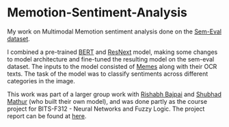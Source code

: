 # Memotion-Sentiment-Analysis

My work on Multimodal Memotion sentiment analysis done on the [Sem-Eval dataset](https://competitions.codalab.org/competitions/20629).

I combined a pre-trained [BERT](https://arxiv.org/pdf/1810.04805.pdf) and [ResNext](https://arxiv.org/pdf/1611.05431.pdf) model, making some changes to model architecture and fine-tuned the resulting model on the sem-eval dataset. The inputs to the model consisted of [Memes](https://en.wikipedia.org/wiki/Internet_meme) along with their OCR texts. The task of the model was to classify sentiments across different categories in the image. 

This work was part of a larger group work with [Rishabh Bajpai](https://github.com/CodeSeeker99) and [Shubhad Mathur](https://github.com/frontseat-astronaut) (who built their own model), and was done partly as the course project for BITS-F312 - Neural Networks and Fuzzy Logic. The project report can be found at [here](https://github.com/adiah80/Memotion-Sentiment-Analysis/blob/master/FinalReport.pdf).


